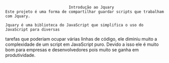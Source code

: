                                 Introdução ao Jquary
    Este projeto é uma forma de compartilhar guardar scripts que trabalham com Jquary.
    
    Jquary é uma biblioteca do JavaScript que simplifica o uso do JavaScript para diversas
tarefas que poderiam ocupar várias linhas de código, ele diminiu muito a complexidade de 
um script em JavaScript puro. Devido a isso ele é muito bom para empresas e desenvolvedores
pois muito se ganha em produtividade.
